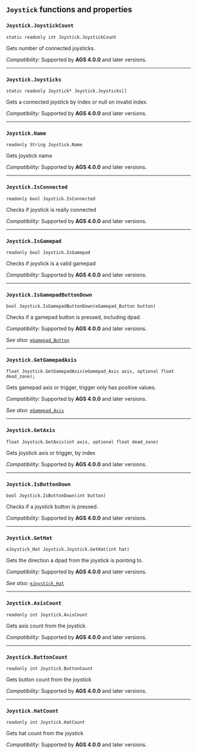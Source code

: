 ## `Joystick` functions and properties

### `Joystick.JoystickCount`

```ags
static readonly int Joystick.JoystickCount
```

Gets number of connected joysticks.

*Compatibility:* Supported by **AGS 4.0.0** and later versions.

---

### `Joystick.Joysticks`

```ags
static readonly Joystick* Joystick.Joysticks[]
```

Gets a connected joystick by index or null on invalid index.

*Compatibility:* Supported by **AGS 4.0.0** and later versions.

---

### `Joystick.Name`

```ags
readonly String Joystick.Name
```

Gets joystick name

*Compatibility:* Supported by **AGS 4.0.0** and later versions.

---

### `Joystick.IsConnected`

```ags
readonly bool Joystick.IsConnected
```

Checks if joystick is really connected

*Compatibility:* Supported by **AGS 4.0.0** and later versions.

---

### `Joystick.IsGamepad`

```ags
readonly bool Joystick.IsGamepad
```

Checks if joystick is a valid gamepad

*Compatibility:* Supported by **AGS 4.0.0** and later versions.

---

### `Joystick.IsGamepadButtonDown`

```ags
bool Joystick.IsGamepadButtonDown(eGamepad_Button button)
```

Checks if a gamepad button is pressed, including dpad.

*Compatibility:* Supported by **AGS 4.0.0** and later versions.

*See also:* [`eGamepad_Button`](StandardEnums#egamepad_button)

---

### `Joystick.GetGamepadAxis`

```ags
float Joystick.GetGamepadAxis(eGamepad_Axis axis, optional float dead_zone);
```

Gets gamepad axis or trigger, trigger only has positive values.

*Compatibility:* Supported by **AGS 4.0.0** and later versions.

*See also:* [`eGamepad_Axis`](StandardEnums#egamepad_axis)

---

### `Joystick.GetAxis`

```ags
float Joystick.GetAxis(int axis, optional float dead_zone)
```

Gets joystick axis or trigger, by index

*Compatibility:* Supported by **AGS 4.0.0** and later versions.

---

### `Joystick.IsButtonDown`

```ags
bool Joystick.IsButtonDown(int button)
```

Checks if a joystick button is pressed.

*Compatibility:* Supported by **AGS 4.0.0** and later versions.

---

### `Joystick.GetHat`

```ags
eJoystick_Hat Joystick.Joystick.GetHat(int hat)
```

Gets the direction a dpad from the joystick is pointing to.

*Compatibility:* Supported by **AGS 4.0.0** and later versions.

*See also:* [`eJoystick_Hat`](StandardEnums#ejoystick_hat)

---

### `Joystick.AxisCount`

```ags
readonly int Joystick.AxisCount
```

Gets axis count from the joystick

*Compatibility:* Supported by **AGS 4.0.0** and later versions.

---

### `Joystick.ButtonCount`

```ags
readonly int Joystick.ButtonCount
```

Gets button count from the joystick

*Compatibility:* Supported by **AGS 4.0.0** and later versions.

---

### `Joystick.HatCount`

```ags
readonly int Joystick.HatCount
```

Gets hat count from the joystick

*Compatibility:* Supported by **AGS 4.0.0** and later versions.